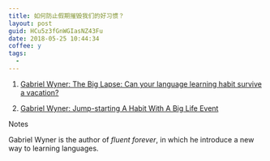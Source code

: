 ```yaml
---
title: 如何防止假期摧毁我们的好习惯？
layout: post
guid: HCu5z3fGnWGIasNZ43Fu
date: 2018-05-25 10:44:34
coffee: y
tags:
  -
---
```




1. [Gabriel Wyner: The Big Lapse: Can your language learning habit survive a vacation?](/media/files/2018/2018-05-25-letter1.pdf)

2. [Gabriel Wyner: Jump-starting A Habit With A Big Life Event](/media/files/2018/2018-05-25-letter2.pdf)


Notes

Gabriel Wyner is the author of *fluent forever*, in which he introduce a new way to learning languages.

